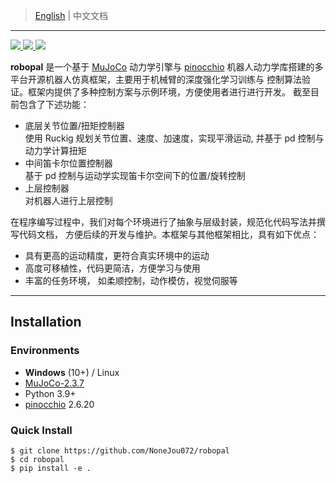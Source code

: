 <!-- Author: Haoran Zhou-->
<!-- date: 04.01.2023 -->
> [English](README.md) | 中文文档
---
<p>
  <a href="https://codeup.teambition.com/62219d81e4c44077bd46bffe/RoboIMI/tree/master" alt="GitHub">
    <img src="https://img.shields.io/github/actions/workflow/status/deepmind/mujoco/build.yml?branch=main">
  </a>
  <a href="https://mujoco.readthedocs.io/" alt="Documentation">
    <img src="https://readthedocs.org/projects/mujoco/badge/?version=latest">
  </a>
  <a href="https://codeup.teambition.com/62219d81e4c44077bd46bffe/RoboIMI/tree/master" alt="License">
    <img src="https://img.shields.io/github/license/deepmind/mujoco">
  </a>
</p>

**robopal** 是一个基于 [MuJoCo](http://mujoco.org/) 动力学引擎与 [pinocchio](https://gepettoweb.laas.fr/doc/stack-of-tasks/pinocchio/master/doxygen-html/index.html) 机器人动力学库搭建的多平台开源机器人仿真框架，主要用于机械臂的深度强化学习训练与
控制算法验证。框架内提供了多种控制方案与示例环境，方便使用者进行进行开发。
截至目前包含了下述功能：
* 底层关节位置/扭矩控制器  
  使用 Ruckig 规划关节位置、速度、加速度，实现平滑运动, 并基于 pd 控制与动力学计算扭矩
* 中间笛卡尔位置控制器  
  基于 pd 控制与运动学实现笛卡尔空间下的位置/旋转控制
* 上层控制器  
  对机器人进行上层控制

在程序编写过程中，我们对每个环境进行了抽象与层级封装，规范化代码写法并撰写代码文档，
方便后续的开发与维护。本框架与其他框架相比，具有如下优点：
* 具有更高的运动精度，更符合真实环境中的运动
* 高度可移植性，代码更简洁，方便学习与使用
* 丰富的任务环境， 如柔顺控制，动作模仿，视觉伺服等

---
## Installation  

### Environments

* **Windows** (10+) / Linux
* [MuJoCo-2.3.7](http://mujoco.org/)
* Python 3.9+
* [pinocchio](https://gepettoweb.laas.fr/doc/stack-of-tasks/pinocchio/master/doxygen-html/index.html) 2.6.20 

### Quick Install  

   ```commandline
   $ git clone https://github.com/NoneJou072/robopal
   $ cd robopal
   $ pip install -e .
   ```
